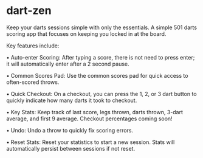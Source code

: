 # dart-zen

Keep your darts sessions simple with only the essentials. A simple 501 darts scoring app that focuses on keeping you locked in at the board.

Key features include:

• Auto-enter Scoring: After typing a score, there is not need to press enter; it will automatically enter after a 2 second pause.

• Common Scores Pad: Use the common scores pad for quick access to often-scored throws.

• Quick Checkout: On a checkout, you can press the 1, 2, or 3 dart button to quickly indicate how many darts it took to checkout.

• Key Stats: Keep track of last score, legs thrown, darts thrown, 3-dart average, and first 9 average. Checkout percentages coming soon!

• Undo: Undo a throw to quickly fix scoring errors.

• Reset Stats: Reset your statistics to start a new session. Stats will automatically persist between sessions if not reset.
